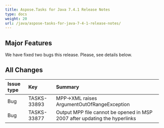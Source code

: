 ```yaml
---
title: Aspose.Tasks for Java 7.4.1 Release Notes
type: docs
weight: 20
url: /java/aspose-tasks-for-java-7-4-1-release-notes/
---
```


## **Major Features**
We have fixed two bugs this release. Please, see details below.

## **All Changes**

|**Issue type** |**Key** |**Summary** |
| :- | :- | :- |
|Bug |TASKS-33893 |MPP->XML raises ArgumentOutOfRangeException |
|Bug |TASKS-33877 |Output MPP file cannot be opened in MSP 2007 after updating the hyperlinks |

